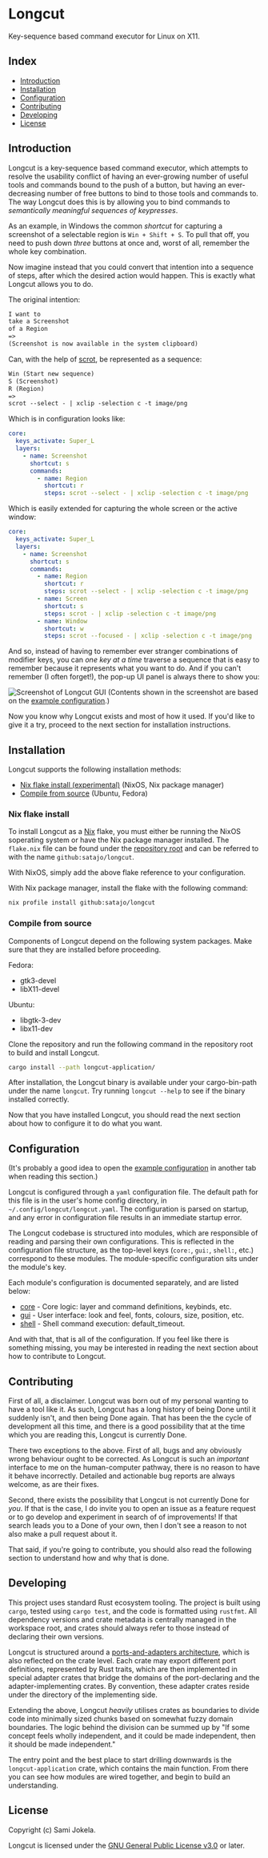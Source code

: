 # Longcut

Key-sequence based command executor for Linux on X11.

## Index

- [Introduction](#introduction)
- [Installation](#installation)
- [Configuration](#configuration)
- [Contributing](#contributing)
- [Developing](#developing)
- [License](#license)

## Introduction

Longcut is a key-sequence based command executor, which attempts to resolve the
usability conflict of having an ever-growing number of useful tools and commands
bound to the push of a button, but having an ever-decreasing number of free
buttons to bind to those tools and commands to. The way Longcut does this is by
allowing you to bind commands to  *semantically meaningful sequences of keypresses*.

As an example, in Windows the common *shortcut* for capturing a screenshot of a
selectable region is `Win + Shift + S`. To pull that off, you need to push down
*three* buttons at once and, worst of all, remember the whole key combination.

Now imagine instead that you could convert that intention into a sequence of steps,
after which the desired action would happen. This is exactly what Longcut allows you to
do.

The original intention:

```txt
I want to
take a Screenshot
of a Region
=>
(Screenshot is now available in the system clipboard)
```

Can, with the help of [scrot](https://github.com/resurrecting-open-source-projects/scrot),
be represented as a sequence:

```txt
Win (Start new sequence)
S (Screenshot)
R (Region)
=>
scrot --select - | xclip -selection c -t image/png
```

Which is in configuration looks like:

```yaml
core:
  keys_activate: Super_L
  layers:
    - name: Screenshot
      shortcut: s
      commands:
        - name: Region
          shortcut: r
          steps: scrot --select - | xclip -selection c -t image/png
```

Which is easily extended for capturing the whole screen or the active window:

```yaml
core:
  keys_activate: Super_L
  layers:
    - name: Screenshot
      shortcut: s
      commands:
        - name: Region
          shortcut: r
          steps: scrot --select - | xclip -selection c -t image/png
        - name: Screen
          shortcut: s
          steps: scrot - | xclip -selection c -t image/png
        - name: Window
          shortcut: w
          steps: scrot --focused - | xclip -selection c -t image/png
```

And so, instead of having to remember ever stranger combinations of modifier
keys, you can *one key at a time* traverse a sequence that is easy to remember
because it represents what you want to do. And if you can't remember (I often
forget!), the pop-up UI panel is always there to show you:

![Screenshot of Longcut GUI](media/gui.png)
(Contents shown in the screenshot are based on the [example configuration](examples/longcut.yaml).)

Now you know why Longcut exists and most of how it used. If you'd like to give
it a try, proceed to the next section for installation instructions.

## Installation

Longcut supports the following installation methods:

- [Nix flake install (experimental)](#nix-flake-install) (NixOS, Nix package manager)
- [Compile from source](#compile-from-source) (Ubuntu, Fedora)

### Nix flake install

To install Longcut as a [Nix](https://nixos.org/) flake, you must either be running
the NixOS soperating system or have the Nix package manager installed. The `flake.nix`
file can be found under the [repository root](/flake.nix) and can be referred to with
the name `github:satajo/longcut`.

With NixOS, simply add the above flake reference to your configuration.

With Nix package manager, install the flake with the following command:

```sh
nix profile install github:satajo/longcut
```

### Compile from source

Components of Longcut depend on the following system packages. Make sure that
they are installed before proceeding.

Fedora:

- gtk3-devel
- libX11-devel

Ubuntu:

- libgtk-3-dev
- libx11-dev

Clone the repository and run the following command in the repository root to
build and install Longcut.

```sh
cargo install --path longcut-application/
```

After installation, the Longcut binary is available under your cargo-bin-path
under the name `longcut`. Try running `longcut --help` to see if the binary
installed correctly.

Now that you have installed Longcut, you should read the next section about how
to configure it to do what you want.

## Configuration

(It's probably a good idea to open the [example configuration](examples/longcut.yaml)
in another tab when reading this section.)

Longcut is configured through a `yaml` configuration file. The default path for
this file is in the user's home config directory, in `~/.config/longcut/longcut.yaml`.
The configuration is parsed on startup, and any error in configuration file results
in an immediate startup error.

The Longcut codebase is structured into modules, which are responsible of reading
and parsing their own configurations. This is reflected in the configuration file
structure, as the top-level keys (`core:`, `gui:`, `shell:`, etc.) correspond to
these modules. The module-specific configuration sits under the module's key.

Each module's configuration is documented separately, and are listed below:

- [core](longcut-core/README.md) - Core logic: layer and command definitions, keybinds, etc.
- [gui](longcut-gui/README.md) - User interface: look and feel, fonts, colours, size, position, etc.
- [shell](longcut-shell/README.md) - Shell command execution: default_timeout.

And with that, that is all of the configuration. If you feel like there is
something missing, you may be interested in reading the next section about
how to contribute to Longcut.

## Contributing

First of all, a disclaimer. Longcut was born out of my personal wanting to have
a tool like it. As such, Longcut has a long history of being Done until it
suddenly isn't, and then being Done again. That has been the the cycle of
development all this time, and there is a good possibility that at the time
which you are reading this, Longcut is currently Done.

There two exceptions to the above. First of all, bugs and any obviously wrong
behaviour ought to be corrected. As Longcut is such an *important* interface to
me on the human-computer pathway, there is no reason to have it behave incorrectly.
Detailed and actionable bug reports are always welcome, as are their fixes.

Second, there exists the possibility that Longcut is not currently Done for *you*.
If that is the case, I do invite you to open an issue as a feature request or to
go develop and experiment in search of of improvements! If that search leads you
to a Done of your own, then I don't see a reason to not also make a pull request
about it.

That said, if you're going to contribute, you should also read the following
section to understand how and why that is done.

## Developing

This project uses standard Rust ecosystem tooling. The project is built using
`cargo`, tested using `cargo test`, and the code is formatted using `rustfmt`.
All dependency versions and crate metadata is centrally managed in the workspace
root, and crates should always refer to those instead of declaring their own
versions.

Longcut is structured around a [ports-and-adapters architecture](https://en.wikipedia.org/wiki/Hexagonal_architecture_(software)),
which is also reflected on the crate level. Each crate may export different port
definitions, represented by Rust traits, which are then implemented in special
adapter crates that bridge the domains of the port-declaring and the adapter-implementing
crates. By convention, these adapter crates reside under the directory of the
implementing side.

Extending the above, Longcut *heavily* utilises crates as boundaries to divide code
into minimally sized chunks based on somewhat fuzzy domain boundaries. The logic
behind the division can be summed up by "If some concept feels wholly independent,
and it could be made independent, then it should be made independent."

The entry point and the best place to start drilling downwards is the `longcut-application`
crate, which contains the main function. From there you can see how modules are
wired together, and begin to build an understanding.

## License

Copyright (c) Sami Jokela.

Longcut is licensed under the [GNU General Public License v3.0](COPYING) or later.
